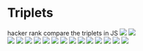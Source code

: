 # Triplets
hacker rank compare the triplets in JS
<img src="http://i.imgur.com/JCL5tlx.png">
<img src="http://i.imgur.com/j0ejYF7.png">
<br>
<img src="http://i.imgur.com/odSEX5q.png">
<img src="http://i.imgur.com/L6lN5CJ.png">
<img src="http://i.imgur.com/yesOFuX.png">
<img src="http://i.imgur.com/AJ770T1.png">
<img src="http://i.imgur.com/K7ri3pS.png">
<img src="http://i.imgur.com/xHmzfbw.png">
<img src="http://i.imgur.com/DXuQ7Vk.png">
<img src="http://i.imgur.com/fVQn1cX.png">
<img src="http://i.imgur.com/ukonK7i.png">
<img src="http://i.imgur.com/QTQvRRp.png">
<img src="http://i.imgur.com/i6oyfyR.png">
<img src="http://i.imgur.com/wFIyMht.png">
<img src="http://i.imgur.com/v3RjuwZ.png">
<img src="http://i.imgur.com/Nro6HyI.png">
